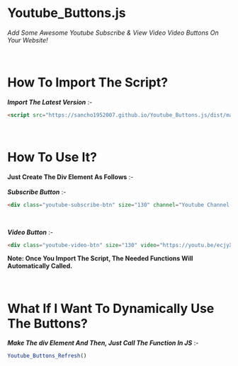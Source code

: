 # Youtube_Buttons.js
*Add Some Awesome Youtube Subscribe & View Video Video Buttons On Your Website!*

<br>

# How To Import The Script?
***Import The Latest Version*** :-
```html
<script src="https://sancho1952007.github.io/Youtube_Buttons.js/dist/main.min.js"></script>
```

<br>

# How To Use It?
**Just Create The Div Element As Follows** :-  
<br>
***Subscribe Button*** :-
```html
<div class="youtube-subscribe-btn" size="130" channel="Youtube Channel URL"></div>
```
<br>

***Video Button*** :-  
```html
<div class="youtube-video-btn" size="130" video="https://youtu.be/ecjyX29yNII"></div>
```

**Note: Once You Import The Script, The Needed Functions Will Automatically Called.**

<br>

# What If I Want To Dynamically Use The Buttons?
***Make The div Element And Then,
Just Call The Function In JS*** :-
```javascript
Youtube_Buttons_Refresh()
```
